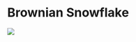 <h1>Brownian Snowflake</h1>
<img src="https://thumbs.gfycat.com/SaneBelovedHerring-size_restricted.gif">